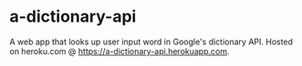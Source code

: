 # a-dictionary-api
A web app that looks up user input word in Google's dictionary API. Hosted on heroku.com @ https://a-dictionary-api.herokuapp.com.
